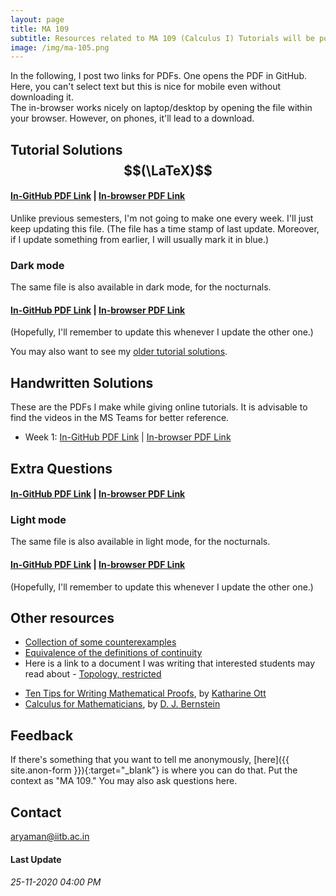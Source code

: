 ```yaml
---
layout: page
title: MA 109
subtitle: Resources related to MA 109 (Calculus I) Tutorials will be posted here
image: /img/ma-105.png
---
```


In the following, I post two links for PDFs. One opens the PDF in GitHub. Here, you can't select text but this is nice for mobile even without downloading it.  
The in-browser works nicely on laptop/desktop by opening the file within your browser. However, on phones, it'll lead to a download.

## Tutorial Solutions $$(\LaTeX)$$
#### [In-GitHub PDF Link](https://github.com/aryamanmaithani/ma-109-tut/blob/master/tut-solutions.pdf) | [In-browser PDF Link](https://aryamanmaithani.github.io/ma-109-tut/tut-solutions.pdf)
Unlike previous semesters, I'm not going to make one every week. I'll just keep updating this file. (The file has a time stamp of last update. Moreover, if I update something from earlier, I will usually mark it in blue.)  

### Dark mode
The same file is also available in dark mode, for the nocturnals.
#### [In-GitHub PDF Link](https://github.com/aryamanmaithani/ma-109-tut/blob/master/tut-solutions-dark.pdf) | [In-browser PDF Link](https://aryamanmaithani.github.io/ma-109-tut/tut-solutions-dark.pdf)
(Hopefully, I'll remember to update this whenever I update the other one.)

You may also want to see my [older tutorial solutions](/tuts/ma-105).

## Handwritten Solutions
These are the PDFs I make while giving online tutorials. It is advisable to find the videos in the MS Teams for better reference.

* Week 1: [In-GitHub PDF Link](https://github.com/aryamanmaithani/ma-109-tut/blob/master/handwritten/1.pdf) \| [In-browser PDF Link](https://aryamanmaithani.github.io/ma-109-tut/handwritten/1.pdf)

## Extra Questions
#### [In-GitHub PDF Link](https://github.com/aryamanmaithani/ma-109-tut/blob/master/extra.pdf) | [In-browser PDF Link](https://aryamanmaithani.github.io/ma-109-tut/extra.pdf)
### Light mode
The same file is also available in light mode, for the nocturnals.
#### [In-GitHub PDF Link](https://github.com/aryamanmaithani/ma-109-tut/blob/master/extra-light.pdf) | [In-browser PDF Link](https://aryamanmaithani.github.io/ma-109-tut/extra-light.pdf)
(Hopefully, I'll remember to update this whenever I update the other one.)

## Other resources
* [Collection of some counterexamples](https://github.com/aryamanmaithani/ma-105-tut/blob/master/Additional%20resources/Counterexamples.pdf) 
* [Equivalence of the definitions of continuity](https://github.com/aryamanmaithani/ma-105-tut/blob/master/Equivalence%20of%20the%20two%20definitions%20of%20continuity.pdf)
* Here is a link to a document I was writing that interested students may read about - [Topology, restricted](https://github.com/aryamanmaithani/ma-105-tut/blob/master/Additional%20resources/Topology%2C%20restricted.pdf) 
<!-- * [A slightly different definition of Riemann integration](https://github.com/aryamanmaithani/ma-105-tut/blob/master/Additional%20resources/Integration%20with%20tagged%20partition.pdf) -->
<!-- * [A precise definition of simply-connected sets](https://github.com/aryamanmaithani/ma-105-tut/blob/master/Additional%20resources/Simply%20connected%20sets.pdf) -->
* [Ten Tips for Writing Mathematical Proofs](https://drive.google.com/file/d/1yh3nIm9_oSY8KKl2gktmZT22EHIWikiQ/view), by [Katharine Ott](https://www.bates.edu/faculty-expertise/profile/katharine-a-ott/)
* [Calculus for Mathematicians](https://cr.yp.to/papers/calculus.pdf), by [D. J. Bernstein](https://cr.yp.to/djb.html)
<!-- * [A geometric approach to saddle points of surfaces](http://www.math.iitb.ac.in/~srg/preprints/TechPaperGhorpade-1.pdf), by [Sudhir R. Ghorpade](http://www.math.iitb.ac.in/~srg/) and [Balmohan V. Limaye](http://www.math.iitb.ac.in/~bvl/). However, note that this is **not** the definition that we will be following in this course. -->

## Feedback
If there's something that you want to tell me anonymously, [here]({{ site.anon-form }}){:target="_blank"} is where you can do that. Put the context as "MA 109." You may also ask questions here.   
<!-- [Here](/tuts/ma-205/responses) are my responses to some of your responses. -->

## Contact
[aryaman@iitb.ac.in](mailto:aryaman@iitb.ac.in)  

#### Last Update
###### 25-11-2020 04:00 PM